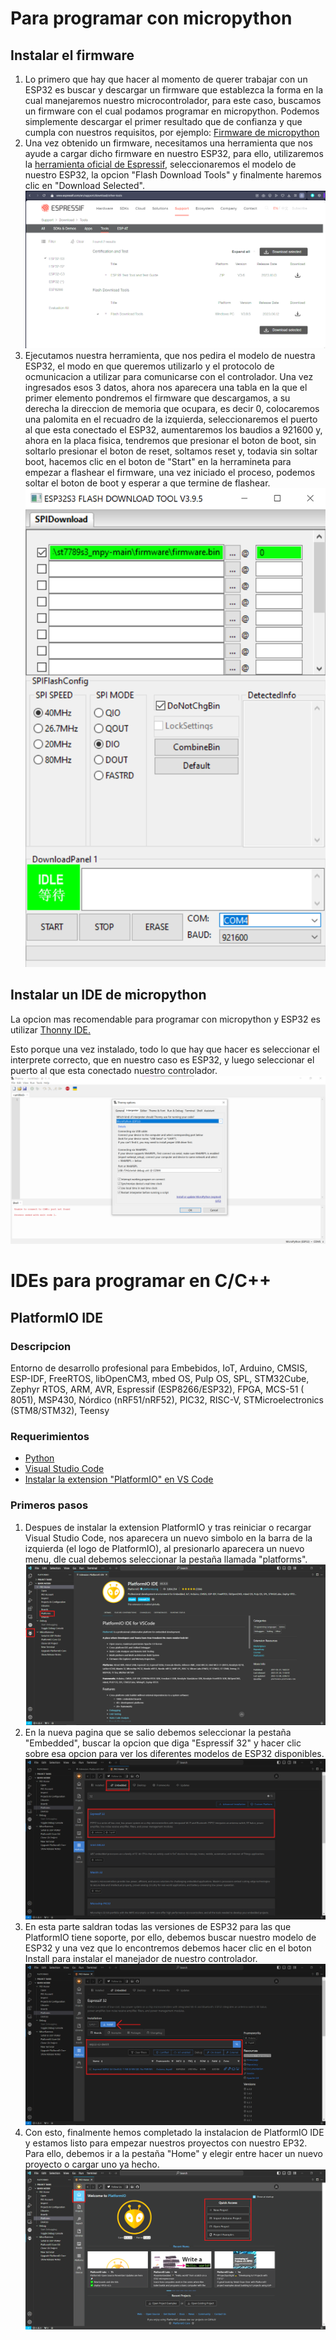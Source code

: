 # Para programar con micropython
## Instalar el firmware
1. Lo primero que hay que hacer al momento de querer trabajar con un ESP32 es buscar y descargar un firmware que establezca la forma en la cual manejaremos nuestro microcontrolador, para este caso, buscamos un firmware con el cual podamos programar en micropython. Podemos simplemente descargar el primer resultado que de confianza y que cumpla con nuestros requisitos, por ejemplo: [Firmware de micropython](https://github.com/russhughes/st7789s3_mpy)
2. Una vez obtenido un firmware, necesitamos una herramienta que nos ayude a cargar dicho firmware en nuestro ESP32, para ello, utilizaremos la [herramienta oficial de Espressif](https://www.espressif.com/en/support/download/other-tools?keys=), seleccionaremos el modelo de nuestro ESP32, la opcion "Flash Download Tools" y finalmente haremos clic en "Download Selected".
![Screenshot de la pagina Espressif](https://github.com/OscSerrano/Invernada_Robotica/blob/main/ESP32_Introduccion/Imagenes/ESP32T1.png)
3. Ejecutamos nuestra herramienta, que nos pedira el modelo de nuestra ESP32, el modo en que queremos utilizarlo y el protocolo de ocmunicacion a utilizar para comunicarse con el controlador. Una vez ingresados esos 3 datos, ahora nos aparecera una tabla en la que el primer elemento pondremos el firmware que descargamos, a su derecha la direccion de memoria que ocupara, es decir 0, colocaremos una palomita en el recuadro de la izquierda, seleccionaremos el puerto al que esta conectado el ESP32, aumentaremos los baudios a 921600 y, ahora en la placa fisica, tendremos que presionar el boton de boot, sin soltarlo presionar el boton de reset, soltamos reset y, todavia sin soltar boot, hacemos clic en el boton de "Start" en la herramineta para empezar a flashear el firmware, una vez iniciado el proceso, podemos soltar el boton de boot y esperar a que termine de flashear.
![Screenshot de la herramienta Espressif](https://github.com/OscSerrano/Invernada_Robotica/blob/main/ESP32_Introduccion/Imagenes/ESP32T2.png)
## Instalar un IDE de micropython
La opcion mas recomendable para programar con micropython y ESP32 es utilizar [Thonny IDE.](https://thonny.org)

Esto porque una vez instalado, todo lo que hay que hacer es seleccionar el interprete correcto, que en nuestro caso es ESP32, y luego seleccionar el puerto al que esta conectado nuestro controlador.
![Screenshot de la herramienta Espressif](https://github.com/OscSerrano/Invernada_Robotica/blob/main/ESP32_Introduccion/Imagenes/ESP32T3.png)


# IDEs para programar en C/C++
## PlatformIO IDE
### Descripcion
Entorno de desarrollo profesional para Embebidos, IoT, Arduino, CMSIS, ESP-IDF, FreeRTOS, libOpenCM3, mbed OS, Pulp OS, SPL, STM32Cube, Zephyr RTOS, ARM, AVR, Espressif (ESP8266/ESP32), FPGA, MCS-51 ( 8051), MSP430, Nórdico (nRF51/nRF52), PIC32, RISC-V, STMicroelectronics (STM8/STM32), Teensy
### Requerimientos
+ [Python](https://www.python.org/downloads/)
+ [Visual Studio Code](https://code.visualstudio.com/download)
+ [Instalar la extension "PlatformIO" en VS Code](https://marketplace.visualstudio.com/items?itemName=platformio.platformio-ide)
### Primeros pasos
1. Despues de instalar la extension PlatformIO y tras reiniciar o recargar Visual Studio Code, nos aparecera un nuevo simbolo en la barra de la izquierda (el logo de PlatformIO), al presionarlo aparecera un nuevo menu, dle cual debemos seleccionar la pestaña llamada "platforms".
![Screenshot menu de PlatformIO](https://github.com/OscSerrano/Invernada_Robotica/blob/main/ESP32_Introduccion/Imagenes/ESP32P1.png)
2. En la nueva pagina que se salio debemos seleccionar la pestaña "Embedded", buscar la opcion que diga "Espressif 32" y hacer clic sobre esa opcion para ver los diferentes modelos de ESP32 disponibles.
![Screenshot menu de PlatformIO](https://github.com/OscSerrano/Invernada_Robotica/blob/main/ESP32_Introduccion/Imagenes/ESP32P2.png)
3. En esta parte saldran todas las versiones de ESP32 para las que PlatformIO tiene soporte, por ello, debemos buscar nuestro modelo de ESP32 y una vez que lo encontremos debemos hacer clic en el boton Install para instalar el manejador de nuestro controlador.
![Screenshot menu de PlatformIO](https://github.com/OscSerrano/Invernada_Robotica/blob/main/ESP32_Introduccion/Imagenes/ESP32P3.png)
4. Con esto, finalmente hemos completado la instalacion de PlatformIO IDE y estamos listo para empezar nuestros proyectos con nuestro EP32. Para ello, debemos ir a la pestaña "Home" y elegir entre hacer un nuevo proyecto o cargar uno ya hecho.
![Screenshot menu de PlatformIO](https://github.com/OscSerrano/Invernada_Robotica/blob/main/ESP32_Introduccion/Imagenes/ESP32P4.png)





